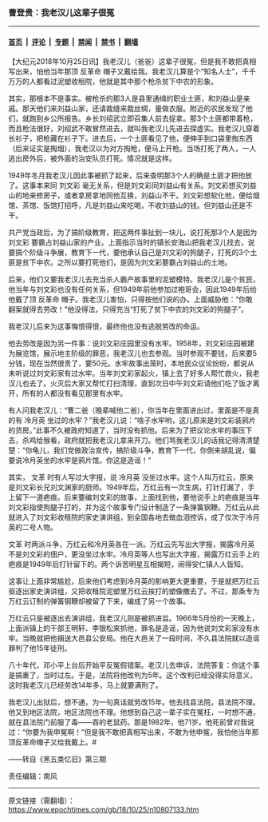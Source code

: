 ### 曹登贵：我老汉儿这辈子很冤

---

#### [首页](../../../..?n10807133) &nbsp;|&nbsp; [评论](../../../../../epoch-comment?n10807133) &nbsp;|&nbsp; [专题](../../../../../epoch-special?n10807133) &nbsp;|&nbsp; [禁闻](../../../../../epoch-news?n10807133) &nbsp;|&nbsp; [禁书](../../../../../books?n10807133) &nbsp;|&nbsp; [翻墙](https://github.com/gfw-breaker/nogfw/blob/master/README.md?n10807133)


<div class="post_content" id="artbody" itemprop="articleBody">
 <!-- article content begin -->
 <p>
  【大纪元2018年10月25日讯】我老汉儿（爸爸）这辈子很冤，但是我不敢把真相写出来，怕他当年那顶
  <ok href="https://www.epochtimes.com/gb/tag/%E5%8F%8D%E9%9D%A9%E5%91%BD.html">
   反革命
  </ok>
  帽子又戴给我。我老汉儿算是个“知名人士”，千千万万的人都看过泥塑收租院，他就是其中那个枪杀贫下中农的形象。
 </p>
 <p>
  其实，那根本不是事实。被枪杀的那3人是县里通缉的职业土匪，和刘益山是亲戚。那天他们来刘益山家，还请裁缝来裁丝绸，量做衣服。附近的农民发现了他们，就跑到乡公所报告。乡长刘绍武立即召集人前去捉拿。那3个土匪都带着枪，而且枪法很好，刘绍武不敢冒然进去，就叫我老汉儿先进去探虚实。我老汉儿穿着长衫子，把枪藏在衫子下。进去后，一个土匪看见了他，便伸手到口袋里掏东西（后来证实是掏烟），我老汉以为对方掏枪，便马上开枪。当场打死了两人，一人逃出房外后，被外面的治安队员打死。情况就是这样。
 </p>
 <p>
  1949年冬月我老汉儿因此事被抓了起来，后来查明那3个人的确是土匪才把他放了。这事本来同
  <ok href="https://www.epochtimes.com/gb/tag/%E5%88%98%E6%96%87%E5%BD%A9.html">
   刘文彩
  </ok>
  毫无关系，但是刘文彩同刘益山有关系。刘文彩想买刘益山的地来修房子，或者拿房拿地同他互换，刘益山不干。刘文彩想软化他，便给烟馆、茶馆、饭馆打招呼，凡是刘益山来吃喝，不收刘益山的钱。但刘益山还是不干。
 </p>
 <p>
  共产党当政后，为了搞阶级教育，把这两件事扯到一块儿，说打死那3个人是因为
  <ok href="https://www.epochtimes.com/gb/tag/%E5%88%98%E6%96%87%E5%BD%A9.html">
   刘文彩
  </ok>
  要霸占刘益山家的产业。上面指示当时的镇长安海山把我老汉儿找去，说要搞个阶级斗争展，教育下一代，要他承认自己是刘文彩的狗腿子，打死的3个土匪是贫下中农。之所以要打死他们，是因为刘文彩要霸占刘益山的土地。
 </p>
 <p>
  后来，他们又要我老汉儿去充当杀人霸产故事里的泥塑模特。我老汉儿是个贫民，他当年与刘文彩也没有任何关系，但1949年前他参加过袍哥会，因此1949年后给他戴了顶
  <ok href="https://www.epochtimes.com/gb/tag/%E5%8F%8D%E9%9D%A9%E5%91%BD.html">
   反革命
  </ok>
  帽子。我老汉儿害怕，只得按他们说的办。上面威胁他：“你敢翻案就得去劳改！”他没得法，只得充当“打死了贫下中农的刘文彩的狗腿子”。
 </p>
 <p>
  我老汉儿后来为这事悔恨得很，最终他也没有逃脱劳改的命运。
 </p>
 <p>
  他去劳改是因为另一件事：说刘文彩庄园里没有水牢。1958年，刘文彩庄园被建为展览馆，展示地主阶级的罪恶，我老汉儿也去参观。当时参观不要钱，后来要5分钱，现在当然很贵了，要50元。水牢故事出笼时，本地民众议论纷纷，都说从未听说过刘文彩家有过水牢。当年刘文彩家起火，镇上去了好多人帮忙救火，我老汉儿也去了。火灭后大家又帮忙打扫清理，直到次日中午刘文彩请他们吃了饭才离开，所有的人都没有看见那里有水牢。
 </p>
 <p>
  有人问我老汉儿：“曹二爸（晚辈喊他二爸），你当年在里面进出过，里面是不是真的有
  <ok href="https://www.epochtimes.com/gb/tag/%E5%86%B7%E6%9C%88%E8%8B%B1.html">
   冷月英
  </ok>
  坐过的水牢？”我老汉儿说：“啥子水牢哟，这儿原来是刘文彩装鸦片的货房。”此事不久被政府知道了，当时没有抓他。后来为了把议论水牢的事压下去，杀鸡给猴看，政府就把我老汉儿拿来开刀。他们骂我老汉儿的话我记得清清楚楚：“你龟儿，我们党做政治宣传，搞阶级斗争，教育下一代，你倒来胡乱说，偏要说冷月英坐的水牢是鸦片馆。你这是造谣！”
 </p>
 <p>
  其实，
  <ok href="https://www.epochtimes.com/gb/tag/%E6%96%87%E9%9D%A9.html">
   文革
  </ok>
  时有人写过大字报，说
  <ok href="https://www.epochtimes.com/gb/tag/%E5%86%B7%E6%9C%88%E8%8B%B1.html">
   冷月英
  </ok>
  没坐过水牢。这个人叫万红云，原来是刘文彩长兄刘文渊家的厨师。1949年后，万红云有一次生病，打针打漏了，手上留下一道疤痕。后来要编刘文彩的故事，上面找到他，要他说手上的疤痕是当年刘文彩指使狗腿子打的，并为这个故事专门设计制造了一条弹簧钢鞭。万红云从此就进入了刘文彩收租院的家史演讲组，到全国各地去做血泪控诉，成了仅次于冷月英的二号人物。
 </p>
 <p>
  <ok href="https://www.epochtimes.com/gb/tag/%E6%96%87%E9%9D%A9.html">
   文革
  </ok>
  时两派斗争，万红云和冷月英各在一派。万红云先写出大字报，揭露冷月英不是刘文彩的佃户，更没坐过水牢。冷月英等人也写出大字报，揭露万红云手上的疤痕是1949年后打针留下的。两个诉苦明星互相揭短，闹得安仁镇人人皆知。
 </p>
 <p>
  这事让上面非常尴尬，后来他们考虑到冷月英的影响更大更重要，于是就把万红云驱逐出家史演讲组，又把收租院泥塑里万红云挨打的塑像撤去了。不过，那条专为万红云订制的弹簧钢鞭却被留了下来，编成了另一个故事。
 </p>
 <p>
  万红云只是被逐出去演讲组，我老汉儿则是被抓进监。1966年5月份的一天晚上，上面派镇上的干部王明轩、李银松来抓他，罪名是造谣，因为他说刘文彩家没有水牢。当晚就把他捆送大邑县公安局。他在大邑关了一段时间，不久县法院就以造谣罪判了他15年徒刑。
 </p>
 <p>
  八十年代，邓小平上台后开始平反冤假错案。老汉儿去申诉，法院答复：你这个事是搞重了，当时过左。于是，法院将他改判为5年。这个改判已经没得实际意义，这时我老汉儿已经劳改14年多，马上就要满刑了。
 </p>
 <p>
  我老汉儿出狱后，想不通，为一句真话就劳改15年。他去找县法院，县法院不理。他又到地区法院，地区法院也不理。他想到自己这一辈子实在冤枉，一时想不通，就在县法院门前服了毒——吞的老鼠药。那是1982年，他71岁。他死前曾对我说过：“你要为我申冤啊！”但是我不敢把真相写出来，不敢为他申冤，我怕他当年那顶反革命帽子又给我戴上。#
 </p>
 <p>
  ——转自《黑五类忆旧》第三期
 </p>
 <p>
  责任编辑：南风
 </p>
 <!-- article content end -->
 <div id="below_article_ad">
 </div>
</div>


---

原文链接（需翻墙）：https://www.epochtimes.com/gb/18/10/25/n10807133.htm